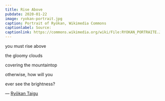 ```yaml
---
title: Rise Above
pubdate: 2020-01-22
image: ryokan-portrait.jpg
caption: Portrait of Ryōkan, Wikimedia Commons
captionlabel: Source:
captionlink: https://commons.wikimedia.org/wiki/File:RYOKAN_PORTRAITE.JPG
---
```


<div class="center">

you must rise above

the gloomy clouds

covering the mountaintop

otherwise, how will you

ever see the brightness?

— [Ryōkan Taigu](https://hellopoetry.com/poem/66443/rise-above/)

</div>
